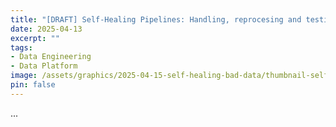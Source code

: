 ```yaml
---
title: "[DRAFT] Self-Healing Pipelines: Handling, reprocesing and testing Bad Data"
date: 2025-04-13
excerpt: ""
tags:
- Data Engineering
- Data Platform
image: /assets/graphics/2025-04-15-self-healing-bad-data/thumbnail-self-healing-bad-data.png
pin: false
---
```

...